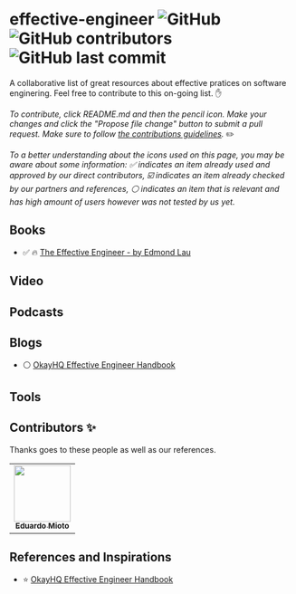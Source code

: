 # effective-engineer  ![GitHub](https://img.shields.io/github/license/eduardomioto/effective-engineer?style=flat-square) ![GitHub contributors](https://img.shields.io/github/contributors/eduardomioto/effective-engineer?color=%232E8DCD&style=flat-square) ![GitHub last commit](https://img.shields.io/github/last-commit/eduardomioto/effective-engineer?style=flat-square)

A collaborative list of great resources about effective pratices on software enginering. Feel free to contribute to this on-going list. :hand:

*To contribute, click README.md and then the pencil icon. Make your changes and click the "Propose file change" button to submit a pull request. Make sure to follow [the contributions guidelines](CONTRIBUTING.md).* :pencil2:

*To a better understanding about the icons used on this page, you may be aware about some information: :white_check_mark: indicates an item already used and approved by our direct contributors, :ballot_box_with_check: indicates an item already checked by our partners and references, :white_circle: indicates an item that is relevant and has high amount of users however was not tested by us yet.* 

## Books
- :white_check_mark: :fire: [The Effective Engineer - by Edmond Lau](https://www.amazon.com/Effective-Engineer-Engineering-Disproportionate-Meaningful/dp/0996128107)

## Video

## Podcasts

## Blogs
- :white_circle: [OkayHQ Effective Engineer Handbook](https://www.okayhq.com/handbook/)


## Tools


## Contributors ✨

Thanks goes to these people as well as our references.

<!-- ALL-CONTRIBUTORS-LIST:START - Do not remove or modify this section -->
<!-- prettier-ignore-start -->
<!-- markdownlint-disable -->
<table>
  <tr>
    <td align="center">
      <a href="https://eduardomioto.com"><img src="https://avatars.githubusercontent.com/eduardomioto" width="100px;" alt=""/>
      <br />
      <sub><b>Eduardo Mioto</b></sub></a>
      <br />
    </td>
 </tr>
</table>
<!-- markdownlint-enable -->
<!-- prettier-ignore-end -->
<!-- ALL-CONTRIBUTORS-LIST:END -->

## References and Inspirations 
- :star: [OkayHQ Effective Engineer Handbook](https://github.com/OkayHQ/ee-handbook/blob/main/content/en/resources.md)

